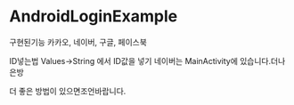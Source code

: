 # AndroidLoginExample


구현된기능
카카오, 네이버, 구글, 페이스북


ID넣는법
Values->String 에서 ID값을 넣기
네이버는 MainActivity에 있습니다.더나은방

더 좋은 방법이 있으면조언바랍니다.
